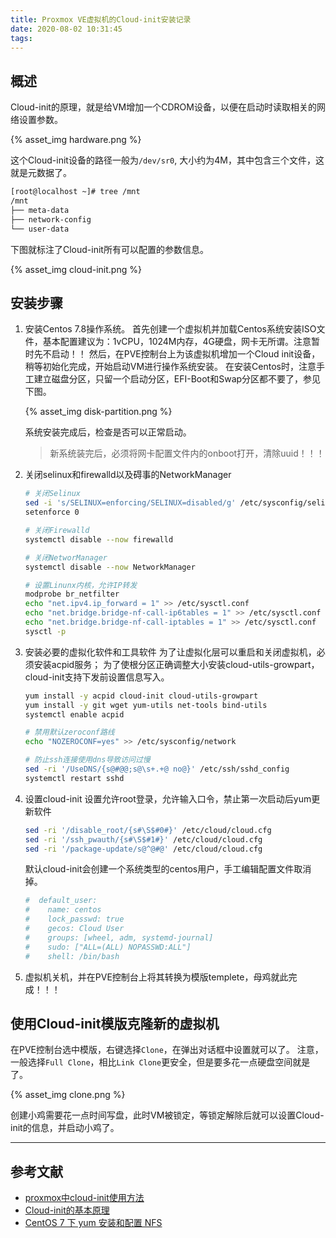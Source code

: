 ```yaml
---
title: Proxmox VE虚拟机的Cloud-init安装记录
date: 2020-08-02 10:31:45
tags:
---
```


## 概述

Cloud-init的原理，就是给VM增加一个CDROM设备，以便在启动时读取相关的网络设置参数。

{% asset_img hardware.png %}

这个Cloud-init设备的路径一般为`/dev/sr0`, 大小约为4M，其中包含三个文件，这就是元数据了。

``` sh
[root@localhost ~]# tree /mnt
/mnt
├── meta-data
├── network-config
└── user-data
```

下图就标注了Cloud-init所有可以配置的参数信息。

{% asset_img cloud-init.png %}

## 安装步骤

1. 安装Centos 7.8操作系统。
    首先创建一个虚拟机并加载Centos系统安装ISO文件，基本配置建议为：1vCPU，1024M内存，4G硬盘，网卡无所谓。注意暂时先不启动！！
    然后，在PVE控制台上为该虚拟机增加一个Cloud init设备，稍等初始化完成，开始启动VM进行操作系统安装。
    在安装Centos时，注意手工建立磁盘分区，只留一个启动分区，EFI-Boot和Swap分区都不要了，参见下图。

   {% asset_img disk-partition.png %}

    系统安装完成后，检查是否可以正常启动。

    > 新系统装完后，必须将网卡配置文件内的onboot打开，清除uuid！！！

2. 关闭selinux和firewalld以及碍事的NetworkManager

    ``` sh
    # 关闭Selinux
    sed -i 's/SELINUX=enforcing/SELINUX=disabled/g' /etc/sysconfig/selinux
    setenforce 0

    # 关闭Firewalld
    systemctl disable --now firewalld

    # 关闭NetworManager
    systemctl disable --now NetworkManager

    # 设置Linunx内核，允许IP转发
    modprobe br_netfilter
    echo "net.ipv4.ip_forward = 1" >> /etc/sysctl.conf
    echo "net.bridge.bridge-nf-call-ip6tables = 1" >> /etc/sysctl.conf
    echo "net.bridge.bridge-nf-call-iptables = 1" >> /etc/sysctl.conf
    sysctl -p
    ```

3. 安装必要的虚拟化软件和工具软件
   为了让虚拟化层可以重启和关闭虚拟机，必须安装acpid服务；
   为了使根分区正确调整大小安装cloud-utils-growpart，cloud-init支持下发前设置信息写入。

    ``` sh
    yum install -y acpid cloud-init cloud-utils-growpart
    yum install -y git wget yum-utils net-tools bind-utils
    systemctl enable acpid

    # 禁用默认zeroconf路线
    echo "NOZEROCONF=yes" >> /etc/sysconfig/network

    # 防止ssh连接使用dns导致访问过慢
    sed -ri '/UseDNS/{s@#@@;s@\s+.+@ no@}' /etc/ssh/sshd_config
    systemctl restart sshd
    ```

4. 设置cloud-init
    设置允许root登录，允许输入口令，禁止第一次启动后yum更新软件

    ``` sh
    sed -ri '/disable_root/{s#\S$#0#}' /etc/cloud/cloud.cfg
    sed -ri '/ssh_pwauth/{s#\S$#1#}' /etc/cloud/cloud.cfg
    sed -ri '/package-update/s@^@#@' /etc/cloud/cloud.cfg
    ```

    默认cloud-init会创建一个系统类型的centos用户，手工编辑配置文件取消掉。

    ``` conf
    #  default_user:
    #    name: centos
    #    lock_passwd: true
    #    gecos: Cloud User
    #    groups: [wheel, adm, systemd-journal]
    #    sudo: ["ALL=(ALL) NOPASSWD:ALL"]
    #    shell: /bin/bash
    ```

5. 虚拟机关机，并在PVE控制台上将其转换为模版templete，母鸡就此完成！！！

## 使用Cloud-init模版克隆新的虚拟机

在PVE控制台选中模版，右键选择`Clone`，在弹出对话框中设置就可以了。
注意，一般选择`Full Clone`，相比`Link Clone`更安全，但是要多花一点硬盘空间就是了。

{% asset_img clone.png %}

创建小鸡需要花一点时间写盘，此时VM被锁定，等锁定解除后就可以设置Cloud-init的信息，并启动小鸡了。

---

## 参考文献

- [proxmox中cloud-init使用方法](https://kinkinlu.com/2019/04/18/proxmox%E4%B8%ADcloud-init%E4%BD%BF%E7%94%A8%E6%96%B9%E6%B3%95/)
- [Cloud-init的基本原理](https://xixiliguo.github.io/post/cloud-init-1/)
- [CentOS 7 下 yum 安装和配置 NFS](https://qizhanming.com/blog/2018/08/08/how-to-install-nfs-on-centos-7)
